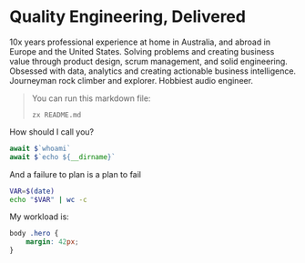 # Quality Engineering, Delivered

10x years professional experience at home in Australia, and abroad in Europe and the United States. Solving problems and creating business value through product design, scrum management, and solid engineering. Obsessed with data, analytics and creating actionable business intelligence. Journeyman rock climber and explorer. Hobbiest audio engineer.

> You can run this markdown file:
>
> ```
> zx README.md
> ```

How should I call you?

```js
await $`whoami`
await $`echo ${__dirname}`
```


And a failure to plan is a plan to fail

```bash
VAR=$(date)
echo "$VAR" | wc -c
```

My workload is:

```css
body .hero {
    margin: 42px;
}
```
